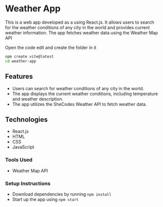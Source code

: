 
# Weather App

This is a web app developed as a using React.js. It allows users to search for the weather conditions of any city in the world and provides current weather information. The app fetches weather data using the  Weather Map API








Open the code edit and create the folder in it 

```bash 
npm create vite@latest
cd weather-app
```

## Features

- Users can search for weather conditions of any city in the world.
- The app displays the current weather conditions, including temperature and weather description.
- The app utilizes the SheCodes Weather API to fetch weather data.

## Technologies
- React.js
- HTML 
- CSS 
- JavaScript 

### Tools Used 
- Weather Map API 



### Setup Instructions
- Download dependencies by running `npm install`
- Start up the app using `npm start`
